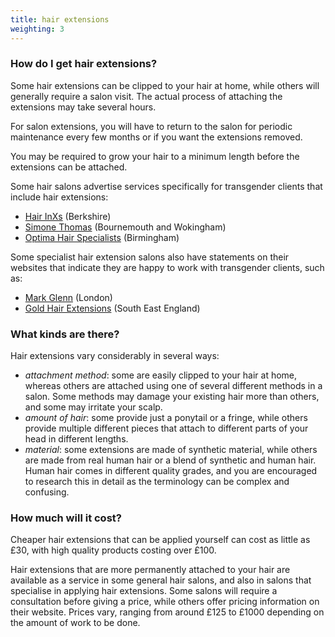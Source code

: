 ```yaml
---
title: hair extensions
weighting: 3
---
```


### How do I get hair extensions?

Some hair extensions can be clipped to your hair at home, while others will generally require a salon visit. The actual process of attaching the extensions may take several hours.

For salon extensions, you will have to return to the salon for periodic maintenance every few months or if you want the extensions removed.

You may be required to grow your hair to a minimum length before the extensions can be attached.

Some hair salons advertise services specifically for transgender clients that include hair extensions:

- [Hair InXs](http://www.hairinxs.com/transgender.html) (Berkshire)
- [Simone Thomas](https://www.simonethomas.com/transgender-hair-salon/) (Bournemouth and Wokingham)
- [Optima Hair Specialists](http://www.optimahair.co.uk/hair-loss-services/women/transgender/) (Birmingham)

Some specialist hair extension salons also have statements on their websites that indicate they are happy to work with transgender clients, such as:

- [Mark Glenn](http://www.markglenn.com) (London)
- [Gold Hair Extensions](http://www.goldhairextensions.com) (South East England)

### What kinds are there?

Hair extensions vary considerably in several ways:

- *attachment method*: some are easily clipped to your hair at home, whereas others are attached using one of several different methods in a salon. Some methods may damage your existing hair more than others, and some may irritate your scalp.
- *amount of hair*: some provide just a ponytail or a fringe, while others provide multiple different pieces that attach to different parts of your head in different lengths.
- *material*: some extensions are made of synthetic material, while others are made from real human hair or a blend of synthetic and human hair. Human hair comes in different quality grades, and you are encouraged to research this in detail as the terminology can be complex and confusing.

### How much will it cost?

Cheaper hair extensions that can be applied yourself can cost as little as £30, with high quality products costing over £100.

Hair extensions that are more permanently attached to your hair are available as a service in some general hair salons, and also in salons that specialise in applying hair extensions. Some salons will require a consultation before giving a price, while others  offer pricing information on their website. Prices vary, ranging from around £125 to £1000 depending on the amount of work to be done.
